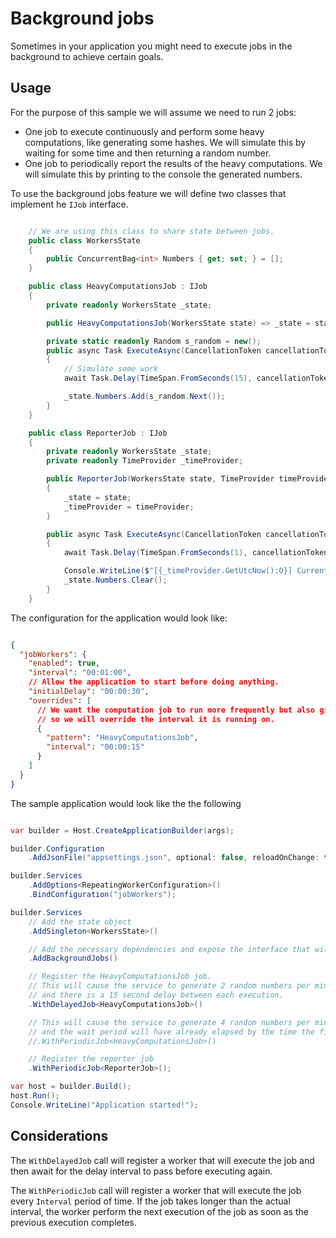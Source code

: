 # Background jobs

Sometimes in your application you might need to execute jobs in the background to achieve certain goals.

## Usage

For the purpose of this sample we will assume we need to run 2 jobs:
- One job to execute continuously and perform some heavy computations, like generating some hashes. We will simulate this by waiting for some time and then returning a random number.
- One job to periodically report the results of the heavy computations. We will simulate this by printing to the console the generated numbers.


To use the background jobs feature we will define two classes that implement he `IJob` interface.

``` csharp

    // We are using this class to share state between jobs.
    public class WorkersState
    {
        public ConcurrentBag<int> Numbers { get; set; } = [];
    }

    public class HeavyComputationsJob : IJob
    {
        private readonly WorkersState _state;

        public HeavyComputationsJob(WorkersState state) => _state = state;

        private static readonly Random s_random = new();
        public async Task ExecuteAsync(CancellationToken cancellationToken)
        {
            // Simulate some work
            await Task.Delay(TimeSpan.FromSeconds(15), cancellationToken).ConfigureAwait(false);

            _state.Numbers.Add(s_random.Next());
        }
    }

    public class ReporterJob : IJob
    {
        private readonly WorkersState _state;
        private readonly TimeProvider _timeProvider;

        public ReporterJob(WorkersState state, TimeProvider timeProvider)
        {
            _state = state;
            _timeProvider = timeProvider;
        }

        public async Task ExecuteAsync(CancellationToken cancellationToken)
        {
            await Task.Delay(TimeSpan.FromSeconds(1), cancellationToken).ConfigureAwait(false);

            Console.WriteLine($"[{_timeProvider.GetUtcNow():O}] Current lucky numbers are: {String.Join(", ", _state.Numbers)}");
            _state.Numbers.Clear();
        }
    }

```

The configuration for the application would look like:

``` json

{
  "jobWorkers": {
    "enabled": true,
    "interval": "00:01:00",
    // Allow the application to start before doing anything.
    "initialDelay": "00:00:30",
    "overrides": [
      // We want the computation job to run more frequently but also give the application some time to "breath"
      // so we will override the interval it is running on.
      {
        "pattern": "HeavyComputationsJob",
        "interval": "00:00:15"
      }
    ]
  }
}

```

The sample application would look like the the following

``` csharp

var builder = Host.CreateApplicationBuilder(args);

builder.Configuration
    .AddJsonFile("appsettings.json", optional: false, reloadOnChange: true);

builder.Services
    .AddOptions<RepeatingWorkerConfiguration>()
    .BindConfiguration("jobWorkers");

builder.Services
    // Add the state object
    .AddSingleton<WorkersState>()

    // Add the necessary dependencies and expose the interface that will allow registering the jobs
    .AddBackgroundJobs()

    // Register the HeavyComputationsJob job.
    // This will cause the service to generate 2 random numbers per minute since it takes 15 seconds to generate a number
    // and there is a 15 second delay between each execution.
    .WithDelayedJob<HeavyComputationsJob>()

    // This will cause the service to generate 4 random numbers per minute since it takes 15 seconds to generate a number
    // and the wait period will have already elapsed by the time the finishes.
    //.WithPeriodicJob<HeavyComputationsJob>()

    // Register the reporter job
    .WithPeriodicJob<ReporterJob>();

var host = builder.Build();
host.Run();
Console.WriteLine("Application started!");

```

## Considerations

The `WithDelayedJob` call will register a worker that will execute the job and then await for the delay interval to pass before executing again.

The `WithPeriodicJob` call will register a worker that will execute the job every `Interval` period of time.
If the job takes longer than the actual interval, the worker perform the next execution of the job as soon as the previous execution completes.
